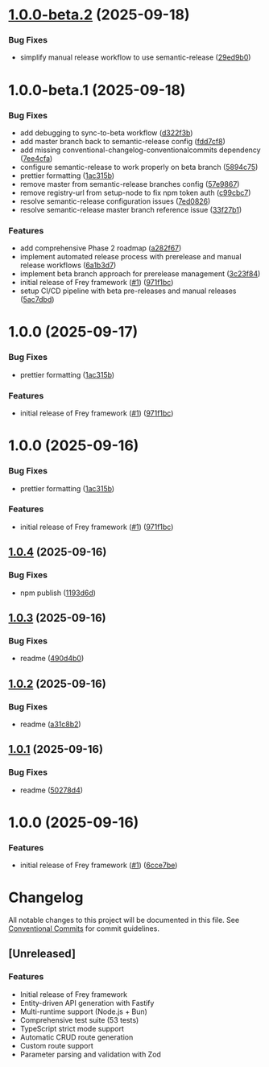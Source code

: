 # [1.0.0-beta.2](https://github.com/Ked57/frey/compare/v1.0.0-beta.1...v1.0.0-beta.2) (2025-09-18)


### Bug Fixes

* simplify manual release workflow to use semantic-release ([29ed9b0](https://github.com/Ked57/frey/commit/29ed9b06d74611f98c24af048baee6a58fba2827))

# 1.0.0-beta.1 (2025-09-18)


### Bug Fixes

* add debugging to sync-to-beta workflow ([d322f3b](https://github.com/Ked57/frey/commit/d322f3b3f10e8f0a407ba34b184f5e3811956a8e))
* add master branch back to semantic-release config ([fdd7cf8](https://github.com/Ked57/frey/commit/fdd7cf8f9cfc1fddabaec9915fb92364da2d7be7))
* add missing conventional-changelog-conventionalcommits dependency ([7ee4cfa](https://github.com/Ked57/frey/commit/7ee4cfab4c661ec7a7265c7d63462feef6b9bfc3))
* configure semantic-release to work properly on beta branch ([5894c75](https://github.com/Ked57/frey/commit/5894c7596357edfc1fe5ae922325cfb4aac38f41))
* prettier formatting ([1ac315b](https://github.com/Ked57/frey/commit/1ac315b81572ce20845a5918bda27dde4f5cacaa))
* remove master from semantic-release branches config ([57e9867](https://github.com/Ked57/frey/commit/57e9867b0ff012fd2713d90a80fe7c882b397961))
* remove registry-url from setup-node to fix npm token auth ([c99cbc7](https://github.com/Ked57/frey/commit/c99cbc7622e081489a6a5e0e6d60781ec194f6bc))
* resolve semantic-release configuration issues ([7ed0826](https://github.com/Ked57/frey/commit/7ed08268f6472822414792f1c3cc9b47ddb92a11))
* resolve semantic-release master branch reference issue ([33f27b1](https://github.com/Ked57/frey/commit/33f27b1256cabddfa30c2e071ea7a61e86801eeb))


### Features

* add comprehensive Phase 2 roadmap ([a282f67](https://github.com/Ked57/frey/commit/a282f67801cb28350aa1eaee83989d905a8653ea))
* implement automated release process with prerelease and manual release workflows ([6a1b3d7](https://github.com/Ked57/frey/commit/6a1b3d79041bc8fca55de3cbc27f8e17d19cac66))
* implement beta branch approach for prerelease management ([3c23f84](https://github.com/Ked57/frey/commit/3c23f844825fbcea495fa8870c3a13993705ccfc))
* initial release of Frey framework ([#1](https://github.com/Ked57/frey/issues/1)) ([971f1bc](https://github.com/Ked57/frey/commit/971f1bc89981ae8657491f66314e11aaf0bbb9c7))
* setup CI/CD pipeline with beta pre-releases and manual releases ([5ac7dbd](https://github.com/Ked57/frey/commit/5ac7dbd680b9ed4fce6c0665bb89dc995bc6e28f))

# 1.0.0 (2025-09-17)


### Bug Fixes

* prettier formatting ([1ac315b](https://github.com/Ked57/frey/commit/1ac315b81572ce20845a5918bda27dde4f5cacaa))


### Features

* initial release of Frey framework ([#1](https://github.com/Ked57/frey/issues/1)) ([971f1bc](https://github.com/Ked57/frey/commit/971f1bc89981ae8657491f66314e11aaf0bbb9c7))

# 1.0.0 (2025-09-16)


### Bug Fixes

* prettier formatting ([1ac315b](https://github.com/Ked57/frey/commit/1ac315b81572ce20845a5918bda27dde4f5cacaa))


### Features

* initial release of Frey framework ([#1](https://github.com/Ked57/frey/issues/1)) ([971f1bc](https://github.com/Ked57/frey/commit/971f1bc89981ae8657491f66314e11aaf0bbb9c7))

## [1.0.4](https://github.com/Ked57/frey/compare/v1.0.3...v1.0.4) (2025-09-16)


### Bug Fixes

* npm publish ([1193d6d](https://github.com/Ked57/frey/commit/1193d6d788def78783e1521ac03016b02ee10d25))

## [1.0.3](https://github.com/Ked57/frey/compare/v1.0.2...v1.0.3) (2025-09-16)


### Bug Fixes

* readme ([490d4b0](https://github.com/Ked57/frey/commit/490d4b025ef4c78876e68e64e4320b242018d4ac))

## [1.0.2](https://github.com/Ked57/frey/compare/v1.0.1...v1.0.2) (2025-09-16)


### Bug Fixes

* readme ([a31c8b2](https://github.com/Ked57/frey/commit/a31c8b2abd9fd458242e3861937171309555121a))

## [1.0.1](https://github.com/Ked57/frey/compare/v1.0.0...v1.0.1) (2025-09-16)


### Bug Fixes

* readme ([50278d4](https://github.com/Ked57/frey/commit/50278d4f8d1ffba64eea92672ff06327b0dd71fd))

# 1.0.0 (2025-09-16)


### Features

* initial release of Frey framework ([#1](https://github.com/Ked57/frey/issues/1)) ([6cce7be](https://github.com/Ked57/frey/commit/6cce7be71ad1bdef7440033dea588f9ac554c602))

# Changelog

All notable changes to this project will be documented in this file. See [Conventional Commits](https://conventionalcommits.org) for commit guidelines.

## [Unreleased]

### Features
- Initial release of Frey framework
- Entity-driven API generation with Fastify
- Multi-runtime support (Node.js + Bun)
- Comprehensive test suite (53 tests)
- TypeScript strict mode support
- Automatic CRUD route generation
- Custom route support
- Parameter parsing and validation with Zod
